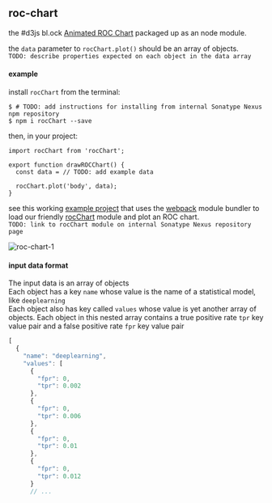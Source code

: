## roc-chart

the #d3js bl.ock [Animated ROC Chart](http://bl.ocks.org/micahstubbs/f2aff83148a5f64f3222) packaged up as an node module.

the `data` parameter to `rocChart.plot()` should be an array of objects.  
`TODO: describe properties expected on each object in the data array`  

#### example  

install `rocChart` from the terminal:  


```
$ # TODO: add instructions for installing from internal Sonatype Nexus npm repository  
$ npm i rocChart --save  
```

then, in your project:

```
import rocChart from 'rocChart';

export function drawROCChart() {
  const data = // TODO: add example data
   
  rocChart.plot('body', data);
}
```

see this working [example project](https://github.com/h2oai/visualizations/tree/roc-chart-example-project/roc-chart-example-project) that uses the [webpack](https://webpack.github.io/) module bundler to load our friendly [rocChart](https://github.com/h2oai/roc-chart) module and plot an ROC chart.   
`TODO: link to rocChart module on internal Sonatype Nexus repository page`  

![roc-chart-1](http://i.giphy.com/3o6ZtoQ6Fi64DImnmw.gif)

#### input data format

The input data is an array of objects  
Each object has a key `name` whose value is the name of a statistical model, like `deeplearning`  
Each object also has key called `values` whose value is yet another array of objects.
Each object in this nested array contains a true positive rate `tpr` key value pair and a false positive rate `fpr` key value pair

```javascript
[
  {
    "name": "deeplearning",
    "values": [
      {
        "fpr": 0,
        "tpr": 0.002
      },
      {
        "fpr": 0,
        "tpr": 0.006
      },
      {
        "fpr": 0,
        "tpr": 0.01
      },
      {
        "fpr": 0,
        "tpr": 0.012
      }
      // ...
```